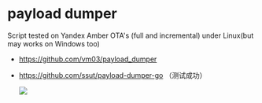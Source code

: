# payload dumper

Script tested on Yandex Amber OTA's (full and incremental) under Linux(but may works on Windows too)

* https://github.com/vm03/payload_dumper

* https://github.com/ssut/payload-dumper-go （测试成功）

  <pre>
  <img src="https://camo.githubusercontent.com/4efdb6b394b7f54c7e57bbdd83e18715fd98147c0ae05c29ef2f7e14e3c37f9c/68747470733a2f2f692e696d6775722e636f6d2f494a74776f57552e706e67" />
  </pre>

  